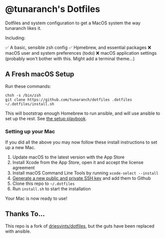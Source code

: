 # @tunaranch's Dotfiles

Dotfiles and system configuration to get a MacOS system the way tunaranch likes it.

Including:

✅ A basic, sensible zsh config
✅ Hpmebrew, and essential packages
❌ macOS user and system preferences (todo)
❌ macOS application settings (probably won't bother with this.
   Might add a terminal theme...)

## A Fresh macOS Setup

Run these commands:

```shell script
chsh -s /bin/zsh
git clone https://github.com/tunaranch/dotfiles .dotfiles
~/.dotfiles/install.sh
```

This will bootstrap enough Homebrew to run ansible, and will use ansible
to set up the rest. See [the setup playbook](./ansible/setup.playbook.yml).  

### Setting up your Mac

If you did all the above you may now follow these install instructions to set up a new Mac.

1. Update macOS to the latest version with the App Store
2. Install Xcode from the App Store, open it and accept the license agreement
3. Install macOS Command Line Tools by running `xcode-select --install`
4. [Generate a new public and private SSH key](https://help.github.com/en/github/authenticating-to-github/generating-a-new-ssh-key-and-adding-it-to-the-ssh-agent) and add them to Github
5. Clone this repo to `~/.dotfiles`
6. Run `install.sh` to start the installation


Your Mac is now ready to use!

## Thanks To...

This repo is a fork of [driesvints/dotfiles](https://github.com/driesvints/dotfiles), but
the guts have been replaced with ansible.
